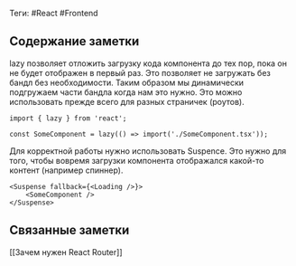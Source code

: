 Теги: #React #Frontend
## Содержание заметки
lazy позволяет отложить загрузку кода компонента до тех пор, пока он не будет отображен в первый раз. Это позволяет не загружать без бандл без необходимости. Таким образом мы динамически подгружаем части бандла когда нам это нужно. Это можно использовать прежде всего для разных страничек (роутов).
```TS
import { lazy } from 'react';  

const SomeComponent = lazy(() => import('./SomeComponent.tsx'));
```
Для корректной работы нужно использовать Suspence. Это нужно для того, чтобы вовремя загрузки компонента отображался какой-то контент (например  спиннер).
```TS
<Suspense fallback={<Loading />}>  
	<SomeComponent />  
</Suspense>
```
## Связанные заметки
[[Зачем нужен React Router]]